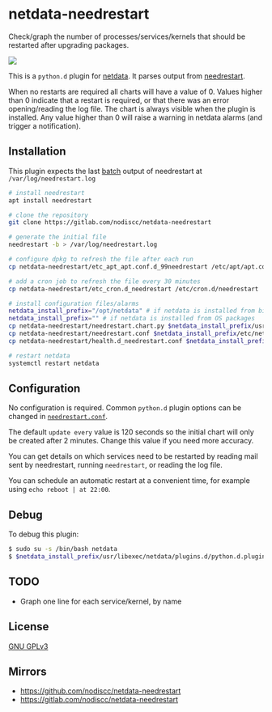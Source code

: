 # netdata-needrestart

Check/graph the number of processes/services/kernels that should be restarted after upgrading packages.

![](https://i.imgur.com/ebD2MTW.png)

This is a `python.d` plugin for [netdata](https://my-netdata.io/). It parses output from [needrestart](https://fiasko.io/tag/needrestart.html).

When no restarts are required all charts will have a value of 0. Values higher than 0 indicate that a restart is required, or that there was an error opening/reading the log file. The chart is always visible when the plugin is installed. Any value higher than 0 will raise a warning in netdata alarms (and trigger a notification).


## Installation

This plugin expects the last [batch](https://github.com/liske/needrestart/blob/master/README.batch.md) output of needrestart at `/var/log/needrestart.log`


```bash
# install needrestart
apt install needrestart

# clone the repository
git clone https://gitlab.com/nodiscc/netdata-needrestart

# generate the initial file
needrestart -b > /var/log/needrestart.log

# configure dpkg to refresh the file after each run
cp netdata-needrestart/etc_apt_apt.conf.d_99needrestart /etc/apt/apt.conf.d/99needrestart

# add a cron job to refresh the file every 30 minutes
cp netdata-needrestart/etc_cron.d_needrestart /etc/cron.d/needrestart

# install configuration files/alarms
netdata_install_prefix="/opt/netdata" # if netdata is installed from binary/.run script
netdata_install_prefix="" # if netdata is installed from OS packages
cp netdata-needrestart/needrestart.chart.py $netdata_install_prefix/usr/libexec/netdata/python.d/
cp netdata-needrestart/needrestart.conf $netdata_install_prefix/etc/netdata/python.d/
cp netdata-needrestart/health.d_needrestart.conf $netdata_install_prefix/etc/netdata/health.d/needrestart.conf

# restart netdata
systemctl restart netdata

```


## Configuration

No configuration is required. Common `python.d` plugin options can be changed in [`needrestart.conf`](needrestart.conf).

The default `update every` value is 120 seconds so the initial chart will only be created after 2 minutes. Change this value if you need more accuracy.

You can get details on which services need to be restarted by reading mail sent by needrestart, running `needrestart`, or reading the log file.

You can schedule an automatic restart at a convenient time, for example using `echo reboot | at 22:00`.


## Debug

To debug this plugin:

```bash
$ sudo su -s /bin/bash netdata
$ $netdata_install_prefix/usr/libexec/netdata/plugins.d/python.d.plugin 1  debug trace needrestart
```

## TODO

- Graph one line for each service/kernel, by name

## License

[GNU GPLv3](LICENSE)

## Mirrors

- https://github.com/nodiscc/netdata-needrestart
- https://gitlab.com/nodiscc/netdata-needrestart

